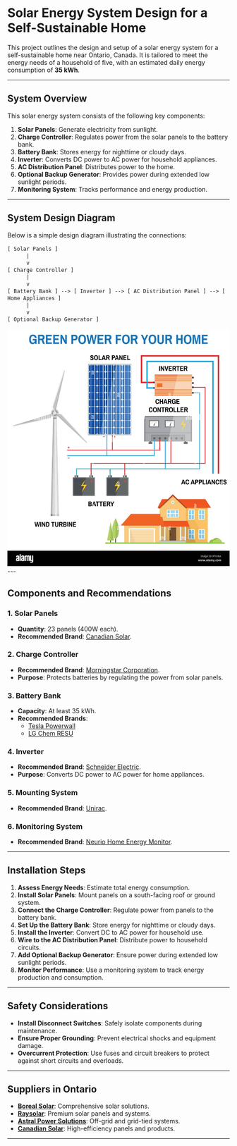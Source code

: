 # Solar Energy System Design for a Self-Sustainable Home

This project outlines the design and setup of a solar energy system for a self-sustainable home near Ontario, Canada. It is tailored to meet the energy needs of a household of five, with an estimated daily energy consumption of **35 kWh**.

---

## System Overview

This solar energy system consists of the following key components:

1. **Solar Panels**: Generate electricity from sunlight.
2. **Charge Controller**: Regulates power from the solar panels to the battery bank.
3. **Battery Bank**: Stores energy for nighttime or cloudy days.
4. **Inverter**: Converts DC power to AC power for household appliances.
5. **AC Distribution Panel**: Distributes power to the home.
6. **Optional Backup Generator**: Provides power during extended low sunlight periods.
7. **Monitoring System**: Tracks performance and energy production.

---

## System Design Diagram

Below is a simple design diagram illustrating the connections:

```
[ Solar Panels ]
      |
      v
[ Charge Controller ]
      |
      v
[ Battery Bank ] --> [ Inverter ] --> [ AC Distribution Panel ] --> [ Home Appliances ]
      |
      v
[ Optional Backup Generator ]
```
<img src="https://github.com/kaifanzheng/Farm-Systems/blob/main/diagrams/solar-panel-and-wind-power-generation-system-for-home-renewable-energy-concept-simplified-diagram-of-an-off-grid-system-wind-turbine-solar-panel-P701RA.jpg" alt="drawing" width="600"/>
---

## Components and Recommendations

### 1. Solar Panels
- **Quantity**: 23 panels (400W each).
- **Recommended Brand**: [Canadian Solar](https://www.canadiansolar.com/).

### 2. Charge Controller
- **Recommended Brand**: [Morningstar Corporation](https://www.morningstarcorp.com/).
- **Purpose**: Protects batteries by regulating the power from solar panels.

### 3. Battery Bank
- **Capacity**: At least 35 kWh.
- **Recommended Brands**:
  - [Tesla Powerwall](https://www.tesla.com/powerwall)
  - [LG Chem RESU](https://www.lg.com/global/business/residential-energy-storage)

### 4. Inverter
- **Recommended Brand**: [Schneider Electric](https://www.se.com/ca/en/work/products/solar/).
- **Purpose**: Converts DC power to AC power for home appliances.

### 5. Mounting System
- **Recommended Brand**: [Unirac](https://unirac.com/).

### 6. Monitoring System
- **Recommended Brand**: [Neurio Home Energy Monitor](https://neur.io/).

---

## Installation Steps

1. **Assess Energy Needs**: Estimate total energy consumption.
2. **Install Solar Panels**: Mount panels on a south-facing roof or ground system.
3. **Connect the Charge Controller**: Regulate power from panels to the battery bank.
4. **Set Up the Battery Bank**: Store energy for nighttime or cloudy days.
5. **Install the Inverter**: Convert DC to AC power for household use.
6. **Wire to the AC Distribution Panel**: Distribute power to household circuits.
7. **Add Optional Backup Generator**: Ensure power during extended low sunlight periods.
8. **Monitor Performance**: Use a monitoring system to track energy production and consumption.

---

## Safety Considerations

- **Install Disconnect Switches**: Safely isolate components during maintenance.
- **Ensure Proper Grounding**: Prevent electrical shocks and equipment damage.
- **Overcurrent Protection**: Use fuses and circuit breakers to protect against short circuits and overloads.

---

## Suppliers in Ontario

- **[Boreal Solar](https://canbio.ca/solar-panel-distributors-ontario/)**: Comprehensive solar solutions.
- **[Raysolar](https://raysolar.ca/)**: Premium solar panels and systems.
- **[Astral Power Solutions](https://astralpowersolutions.ca/)**: Off-grid and grid-tied systems.
- **[Canadian Solar](https://www.canadiansolar.com/)**: High-efficiency panels and products.

---

